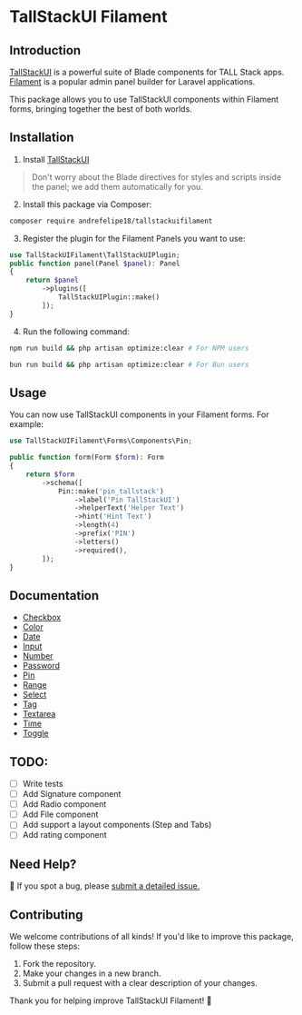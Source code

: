 # TallStackUI Filament

## Introduction

[TallStackUI](https://tallstackui.com/) is a powerful suite of Blade components for TALL Stack apps. 
[Filament](https://filamentphp.com/) is a popular admin panel builder for Laravel applications.

This package allows you to use TallStackUI components within Filament forms, bringing together the best of both worlds.

## Installation

1. Install [TallStackUI](https://tallstackui.com/docs/v2/installation)

> Don't worry about the Blade directives for styles and scripts inside the panel; we add them automatically for you.

2. Install this package via Composer:

```bash
composer require andrefelipe18/tallstackuifilament
```

3. Register the plugin for the Filament Panels you want to use:

```php
use TallStackUIFilament\TallStackUIPlugin;
public function panel(Panel $panel): Panel
{
    return $panel
        ->plugins([
            TallStackUIPlugin::make()
        ]);
}
```

4. Run the following command:

```bash
npm run build && php artisan optimize:clear # For NPM users

bun run build && php artisan optimize:clear # For Bun users
```

## Usage

You can now use TallStackUI components in your Filament forms. For example:

```php
use TallStackUIFilament\Forms\Components\Pin;

public function form(Form $form): Form
{
    return $form
        ->schema([
            Pin::make('pin_tallstack')
                ->label('Pin TallStackUI')
                ->helperText('Helper Text')
                ->hint('Hint Text')
                ->length(4)
                ->prefix('PIN')
                ->letters()
                ->required(),
        ]);
}
```

## Documentation

- [Checkbox](./docs/Forms/Components/Checkbox.md)
- [Color](./docs/Forms/Components/Color.md)
- [Date](./docs/Forms/Components/Date.md)
- [Input](./docs/Forms/Components/Input.md)
- [Number](./docs/Forms/Components/Number.md)
- [Password](./docs/Forms/Components/Password.md)
- [Pin](./docs/Forms/Components/Pin.md)
- [Range](./docs/Forms/Components/Range.md)
- [Select](./docs/Forms/Components/Select.md)
- [Tag](./docs/Forms/Components/Tag.md)
- [Textarea](./docs/Forms/Components/Textarea.md)
- [Time](./docs/Forms/Components/Time.md)
- [Toggle](./docs/Forms/Components/Toggle.md)

## TODO:

- [ ] Write tests
- [ ] Add Signature component
- [ ] Add Radio component
- [ ] Add File component
- [ ] Add support a layout components (Step and Tabs)
- [ ] Add rating component

## Need Help?

🐞 If you spot a bug, please [submit a detailed issue.](https://github.com/andrefelipe18/tallstackui-filament/issues/new/choose)

## Contributing

We welcome contributions of all kinds! If you'd like to improve this package, follow these steps:

1. Fork the repository.
2. Make your changes in a new branch.
3. Submit a pull request with a clear description of your changes.

Thank you for helping improve TallStackUI Filament! 🚀
